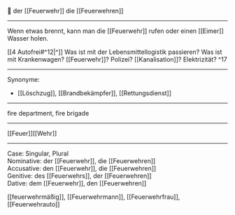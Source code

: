  🔵 der [[Feuerwehr]]
die [[Feuerwehren]]

---
 Wenn etwas brennt, kann man die [[Feuerwehr]] rufen oder einen [[Eimer]] Wasser holen. 

[[4 Autofrei#^12|^]] Was ist mit der Lebensmittellogistik passieren? Was ist mit Krankenwagen? [[Feuerwehr]]? Polizei? [[Kanalisation]]? Elektrizität? ^17

---
Synonyme:
- [[Löschzug]], [[Brandbekämpfer]], [[Rettungsdienst]]

---
fire department, fire brigade

---
[[Feuer]][[Wehr]]

---
Case: Singular, Plural  
Nominative: der [[Feuerwehr]], die [[Feuerwehren]]  
Accusative: den [[Feuerwehr]], die [[Feuerwehren]]  
Genitive: des [[Feuerwehrs]], der [[Feuerwehren]]  
Dative: dem [[Feuerwehr]], den [[Feuerwehren]] 

[[feuerwehrmäßig]], [[Feuerwehrmann]], [[Feuerwehrfrau]], [[Feuerwehrauto]]